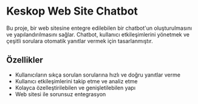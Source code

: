# Keskop Web Site Chatbot

Bu proje, bir web sitesine entegre edilebilen bir chatbot'un oluşturulmasını ve yapılandırılmasını sağlar. Chatbot, kullanıcı etkileşimlerini yönetmek ve çeşitli sorulara otomatik yanıtlar vermek için tasarlanmıştır.

## Özellikler
- Kullanıcıların sıkça sorulan sorularına hızlı ve doğru yanıtlar verme
- Kullanıcı etkileşimlerini takip etme ve analiz etme
- Kolayca özelleştirilebilen ve genişletilebilen yapı
- Web sitesi ile sorunsuz entegrasyon

